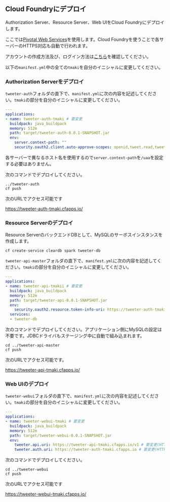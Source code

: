 ## Cloud Foundryにデプロイ

Authorization Server、Resource Server、Web UIをCloud Foundryにデプロイします。

ここでは[Pivotal Web Services](https://run.pivotal.io)を使用します。Cloud Foundryを使うことで各サーバーのHTTPS対応も自動で行われます。

アカウントの作成方法及び、ログイン方法は[こちら](https://github.com/Pivotal-Japan/cf-workshop/blob/master/pivotal-web-services.md)を確認してください。


以下の`manifest.yml`中の全ての`tmaki`を自分のイニシャルに変更してください。


### Authorization Serverをデプロイ

`tweeter-auth`フォルダの直下で、`manifest.yml`に次の内容を記述してください。`tmaki`の部分を自分のイニシャルに変更してください。

``` yaml
---
applications:
- name: tweeter-auth-tmaki # 要変更
  buildpack: java_buildpack
  memory: 512m
  path: target/tweeter-auth-0.0.1-SNAPSHOT.jar
  env:
    server.context-path: ""
    security.oauth2.client.auto-approve-scopes: openid,tweet.read,tweet.write
```

各サーバーで異なるホスト名を使用するので`server.context-path`を`/uaa`を設定する必要はありません。

次のコマンドでデプロイしてください。

```
../tweeter-auth
cf push
```

次のURLでアクセス可能です

https://tweeter-auth-tmaki.cfapps.io/

### Resource Serverのデプロイ

Resource ServerのバックエンドDBとして、MySQLのサーボスインスタンスを作成します。

```
cf create-service cleardb spark tweeter-db
```

`tweeter-api-master`フォルダの直下で、`manifest.yml`に次の内容を記述してください。`tmaki`の部分を自分のイニシャルに変更してください。

``` yaml
---
applications:
- name: tweeter-api-tmakii # 要変更
  buildpack: java_buildpack
  memory: 512m
  path: target/tweeter-api-0.0.1-SNAPSHOT.jar
  env:
    security.oauth2.resource.token-info-uri: https://tweeter-auth-tmaki.cfapps.io/oauth/check_tokeni # 要変更(HTTPSにすること)
  services:
  - tweeter-db
```

次のコマンドでデプロイしてください。アプリケーション側にMySQLの設定は不要です。JDBCドライバもステージング中に自動で組み込まれます。

```
cd ../tweeter-api-master
cf push
```

次のURLでアクセス可能です。

https://tweeter-api-tmaki.cfapps.io/

### Web UIのデプロイ

`tweeter-webui`フォルダの直下で、`manifest.yml`に次の内容を記述してください。`tmaki`の部分を自分のイニシャルに変更してください。

``` yaml
---
applications:
- name: tweeter-webui-tmaki # 要変更
  buildpack: java_buildpack
  memory: 512m
  path: target/tweeter-webui-0.0.1-SNAPSHOT.jar
  env:
    tweeter.api.uri: https://tweeter-api-tmaki.cfapps.io/v1 # 要変更(HTTPSにすること)
    tweeter.auth.uri: https://tweeter-auth-tmaki.cfapps.io # 要変更(HTTPSにすること)
```

次のコマンドでデプロイしてください。

```
cd ../tweeter-webui
cf push
```

次のURLでアクセス可能です

https://tweeter-webui-tmaki.cfapps.io/
